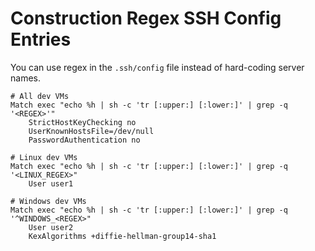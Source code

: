 # Construction Regex SSH Config Entries

You can use regex in the `.ssh/config` file instead of hard-coding server names.

``` shell
# All dev VMs
Match exec "echo %h | sh -c 'tr [:upper:] [:lower:]' | grep -q '<REGEX>'"
    StrictHostKeyChecking no
    UserKnownHostsFile=/dev/null
    PasswordAuthentication no

# Linux dev VMs
Match exec "echo %h | sh -c 'tr [:upper:] [:lower:]' | grep -q '<LINUX_REGEX>"
    User user1

# Windows dev VMs
Match exec "echo %h | sh -c 'tr [:upper:] [:lower:]' | grep -q '^WINDOWS_<REGEX>"
    User user2
    KexAlgorithms +diffie-hellman-group14-sha1
```